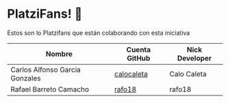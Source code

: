 # PlatziFans! 💚

Estos son lo Platzifans que están colaborando con esta iniciativa

| Nombre | Cuenta GitHub | Nick Developer |
|---|---|---|
| Carlos Alfonso Garcia Gonzales | [calocaleta](https://github.com/calocaleta) | Calo Caleta |
|Rafael Barreto Camacho|[rafo18](https://github.com/rafo18)|rafo18|

